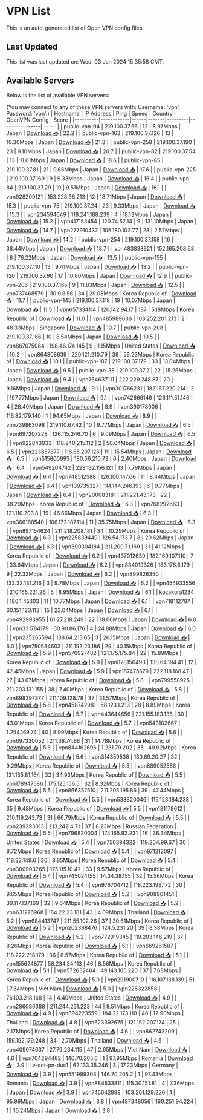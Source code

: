 # VPN List

This is an auto-generated list of Open VPN config files.

## Last Updated

This list was last updated on: Wed, 03 Jan 2024 15:35:58 GMT.

## Available Servers

Below is the list of available VPN servers:

(You may connect to any of these VPN servers with: Username: 'vpn', Password: 'vpn'.)
| Hostname | IP Address | Ping | Speed | Country | OpenVPN Config | Score |
|----------|------------|------|-------|---------|----------------| ----- |
| public-vpn-94 | 219.100.37.56 | 12 | 8.97Mbps | Japan | [Download 📥](./configs/server_0_JP.ovpn) | 22.2 |
| public-vpn-163 | 219.100.37.126 | 13 | 10.30Mbps | Japan | [Download 📥](./configs/server_1_JP.ovpn) | 21.3 |
| public-vpn-258 | 219.100.37.190 | 23 | 9.10Mbps | Japan | [Download 📥](./configs/server_2_JP.ovpn) | 20.7 |
| public-vpn-82 | 219.100.37.54 | 13 | 11.01Mbps | Japan | [Download 📥](./configs/server_3_JP.ovpn) | 18.6 |
| public-vpn-85 | 219.100.37.81 | 21 | 9.66Mbps | Japan | [Download 📥](./configs/server_4_JP.ovpn) | 17.6 |
| public-vpn-225 | 219.100.37.169 | 9 | 9.33Mbps | Japan | [Download 📥](./configs/server_5_JP.ovpn) | 16.4 |
| public-vpn-84 | 219.100.37.29 | 19 | 9.51Mbps | Japan | [Download 📥](./configs/server_6_JP.ovpn) | 16.1 |
| vpn928209121 | 153.228.36.213 | 12 | 18.71Mbps | Japan | [Download 📥](./configs/server_7_JP.ovpn) | 15.3 |
| public-vpn-75 | 219.100.37.24 | 23 | 9.33Mbps | Japan | [Download 📥](./configs/server_8_JP.ovpn) | 15.3 |
| vpn234594649 | 118.241.188.239 | 4 | 18.13Mbps | Japan | [Download 📥](./configs/server_9_JP.ovpn) | 15.2 |
| vpn417153454 | 120.74.52.14 | 9 | 131.10Mbps | Japan | [Download 📥](./configs/server_10_JP.ovpn) | 14.7 |
| vpn277910437 | 106.180.102.77 | 28 | 2.57Mbps | Japan | [Download 📥](./configs/server_11_JP.ovpn) | 14.2 |
| public-vpn-254 | 219.100.37.158 | 16 | 38.44Mbps | Japan | [Download 📥](./configs/server_12_JP.ovpn) | 13.7 |
| vpn483838921 | 152.165.208.68 | 8 | 76.22Mbps | Japan | [Download 📥](./configs/server_13_JP.ovpn) | 13.5 |
| public-vpn-155 | 219.100.37.110 | 13 | 9.41Mbps | Japan | [Download 📥](./configs/server_14_JP.ovpn) | 13.2 |
| public-vpn-130 | 219.100.37.90 | 17 | 10.80Mbps | Japan | [Download 📥](./configs/server_15_JP.ovpn) | 12.9 |
| public-vpn-206 | 219.100.37.165 | 9 | 11.83Mbps | Japan | [Download 📥](./configs/server_16_JP.ovpn) | 12.5 |
| vpn737468579 | 110.9.8.56 | 34 | 29.08Mbps | Korea Republic of | [Download 📥](./configs/server_17_KR.ovpn) | 11.7 |
| public-vpn-145 | 219.100.37.118 | 19 | 10.07Mbps | Japan | [Download 📥](./configs/server_18_JP.ovpn) | 11.5 |
| vpn657334114 | 120.142.94.17 | 137 | 5.18Mbps | Korea Republic of | [Download 📥](./configs/server_19_KR.ovpn) | 11.0 |
| vpn485989636 | 103.252.201.213 | 2 | 48.33Mbps | Singapore | [Download 📥](./configs/server_20_SG.ovpn) | 10.7 |
| public-vpn-208 | 219.100.37.166 | 10 | 8.54Mbps | Japan | [Download 📥](./configs/server_21_JP.ovpn) | 10.5 |
| vpn867075084 | 198.46.174.145 | 9 | 1.15Mbps | United States | [Download 📥](./configs/server_22_US.ovpn) | 10.2 |
| vpn864308639 | 220.121.210.79 | 39 | 56.23Mbps | Korea Republic of | [Download 📥](./configs/server_23_KR.ovpn) | 10.1 |
| public-vpn-187 | 219.100.37.179 | 33 | 13.04Mbps | Japan | [Download 📥](./configs/server_24_JP.ovpn) | 9.5 |
| public-vpn-38 | 219.100.37.2 | 22 | 15.26Mbps | Japan | [Download 📥](./configs/server_25_JP.ovpn) | 9.4 |
| vpn764637111 | 222.229.248.87 | 20 | 9.16Mbps | Japan | [Download 📥](./configs/server_26_JP.ovpn) | 9.1 |
| vpn301766231 | 182.167.220.214 | 2 | 197.77Mbps | Japan | [Download 📥](./configs/server_27_JP.ovpn) | 9.1 |
| vpn742666146 | 126.111.51.146 | 4 | 28.40Mbps | Japan | [Download 📥](./configs/server_28_JP.ovpn) | 8.9 |
| vpn390178906 | 116.82.179.140 | 1 | 94.65Mbps | Japan | [Download 📥](./configs/server_29_JP.ovpn) | 8.9 |
| vpn739863098 | 219.110.67.42 | 10 | 9.77Mbps | Japan | [Download 📥](./configs/server_30_JP.ovpn) | 6.5 |
| vpn697207228 | 126.115.246.70 | 6 | 9.09Mbps | Japan | [Download 📥](./configs/server_31_JP.ovpn) | 6.5 |
| vpn922843933 | 118.240.215.112 | 2 | 50.04Mbps | Japan | [Download 📥](./configs/server_32_JP.ovpn) | 6.5 |
| vpn223857877 | 116.65.207.125 | 19 | 15.54Mbps | Japan | [Download 📥](./configs/server_33_JP.ovpn) | 6.5 |
| vpn515800995 | 180.56.210.73 | 6 | 2.40Mbps | Japan | [Download 📥](./configs/server_34_JP.ovpn) | 6.4 |
| vpn549204742 | 223.132.156.121 | 13 | 7.79Mbps | Japan | [Download 📥](./configs/server_35_JP.ovpn) | 6.4 |
| vpn748512588 | 126.100.147.66 | 11 | 8.44Mbps | Japan | [Download 📥](./configs/server_36_JP.ovpn) | 6.4 |
| vpn139735327 | 114.144.246.193 | 6 | 9.77Mbps | Japan | [Download 📥](./configs/server_37_JP.ovpn) | 6.4 |
| vpn200083181 | 211.221.43.173 | 22 | 38.29Mbps | Korea Republic of | [Download 📥](./configs/server_38_KR.ovpn) | 6.3 |
| vpn768292663 | 121.110.203.8 | 19 | 46.66Mbps | Japan | [Download 📥](./configs/server_39_JP.ovpn) | 6.3 |
| vpn366188540 | 106.172.187.114 | 11 | 35.75Mbps | Japan | [Download 📥](./configs/server_40_JP.ovpn) | 6.3 |
| vpn897154624 | 211.218.208.181 | 34 | 10.29Mbps | Korea Republic of | [Download 📥](./configs/server_41_KR.ovpn) | 6.3 |
| vpn225839449 | 126.54.173.7 | 8 | 20.62Mbps | Japan | [Download 📥](./configs/server_42_JP.ovpn) | 6.3 |
| vpn390304184 | 211.200.71.169 | 31 | 41.12Mbps | Korea Republic of | [Download 📥](./configs/server_43_KR.ovpn) | 6.2 |
| vpn437012639 | 182.169.107.110 | 7 | 33.64Mbps | Japan | [Download 📥](./configs/server_44_JP.ovpn) | 6.2 |
| vpn834019326 | 183.176.6.179 | 9 | 22.32Mbps | Japan | [Download 📥](./configs/server_45_JP.ovpn) | 6.2 |
| vpn899826350 | 133.32.131.216 | 3 | 9.78Mbps | Japan | [Download 📥](./configs/server_46_JP.ovpn) | 6.2 |
| vpn454933556 | 210.165.221.26 | 5 | 8.95Mbps | Japan | [Download 📥](./configs/server_47_JP.ovpn) | 6.1 |
| kozakura1234 | 180.1.45.103 | 11 | 10.77Mbps | Japan | [Download 📥](./configs/server_48_JP.ovpn) | 6.1 |
| vpn718112797 | 60.151.123.112 | 15 | 23.04Mbps | Japan | [Download 📥](./configs/server_49_JP.ovpn) | 6.1 |
| vpn492993955 | 61.27.218.249 | 22 | 18.06Mbps | Japan | [Download 📥](./configs/server_50_JP.ovpn) | 6.0 |
| vpn331784179 | 60.90.86.176 | 4 | 24.88Mbps | Japan | [Download 📥](./configs/server_51_JP.ovpn) | 6.0 |
| vpn235265594 | 138.64.213.65 | 3 | 26.15Mbps | Japan | [Download 📥](./configs/server_52_JP.ovpn) | 6.0 |
| vpn750534603 | 211.193.23.186 | 29 | 40.15Mbps | Korea Republic of | [Download 📥](./configs/server_53_KR.ovpn) | 5.9 |
| vpn576927482 | 121.175.175.84 | 22 | 15.89Mbps | Korea Republic of | [Download 📥](./configs/server_54_KR.ovpn) | 5.9 |
| vpn828156493 | 138.64.194.41 | 12 | 42.45Mbps | Japan | [Download 📥](./configs/server_55_JP.ovpn) | 5.9 |
| vpn187475679 | 222.118.168.47 | 27 | 43.67Mbps | Korea Republic of | [Download 📥](./configs/server_56_KR.ovpn) | 5.8 |
| vpn799558925 | 211.203.131.155 | 38 | 7.40Mbps | Korea Republic of | [Download 📥](./configs/server_57_KR.ovpn) | 5.8 |
| vpn898397377 | 211.109.128.78 | 37 | 31.57Mbps | Korea Republic of | [Download 📥](./configs/server_58_KR.ovpn) | 5.8 |
| vpn458742981 | 58.123.1.213 | 28 | 8.89Mbps | Korea Republic of | [Download 📥](./configs/server_59_KR.ovpn) | 5.7 |
| vpn443644656 | 221.155.183.136 | 30 | 43.01Mbps | Korea Republic of | [Download 📥](./configs/server_60_KR.ovpn) | 5.7 |
| vpn543102667 | 1.254.169.74 | 40 | 8.99Mbps | Korea Republic of | [Download 📥](./configs/server_61_KR.ovpn) | 5.6 |
| vpn697330052 | 211.38.74.88 | 31 | 14.78Mbps | Korea Republic of | [Download 📥](./configs/server_62_KR.ovpn) | 5.6 |
| vpn844162696 | 1.231.79.202 | 35 | 49.92Mbps | Korea Republic of | [Download 📥](./configs/server_63_KR.ovpn) | 5.6 |
| vpn314359538 | 180.69.20.27 | 32 | 9.29Mbps | Korea Republic of | [Download 📥](./configs/server_64_KR.ovpn) | 5.5 |
| vpn889052586 | 121.135.81.164 | 32 | 34.93Mbps | Korea Republic of | [Download 📥](./configs/server_65_KR.ovpn) | 5.5 |
| vpn178947586 | 175.125.156.5 | 32 | 8.32Mbps | Korea Republic of | [Download 📥](./configs/server_66_KR.ovpn) | 5.5 |
| vpn866357510 | 211.205.195.86 | 39 | 47.44Mbps | Korea Republic of | [Download 📥](./configs/server_67_KR.ovpn) | 5.5 |
| vpn533320046 | 116.123.184.238 | 35 | 9.48Mbps | Korea Republic of | [Download 📥](./configs/server_68_KR.ovpn) | 5.5 |
| vpn181178612 | 210.119.243.73 | 31 | 66.79Mbps | Korea Republic of | [Download 📥](./configs/server_69_KR.ovpn) | 5.5 |
| vpn239393013 | 213.242.4.71 | 37 | 8.23Mbps | Russian Federation | [Download 📥](./configs/server_70_RU.ovpn) | 5.5 |
| vpn796820004 | 174.165.92.231 | 16 | 36.34Mbps | United States | [Download 📥](./configs/server_71_US.ovpn) | 5.4 |
| vpn750394322 | 119.204.99.67 | 30 | 8.72Mbps | Korea Republic of | [Download 📥](./configs/server_72_KR.ovpn) | 5.4 |
| vpn971212097 | 118.32.149.6 | 36 | 8.85Mbps | Korea Republic of | [Download 📥](./configs/server_73_KR.ovpn) | 5.4 |
| vpn300903265 | 175.115.10.42 | 33 | 9.57Mbps | Korea Republic of | [Download 📥](./configs/server_74_KR.ovpn) | 5.4 |
| vpn745024155 | 14.34.38.155 | 32 | 15.56Mbps | Korea Republic of | [Download 📥](./configs/server_75_KR.ovpn) | 5.4 |
| vpn976704712 | 118.223.198.172 | 30 | 9.65Mbps | Korea Republic of | [Download 📥](./configs/server_76_KR.ovpn) | 5.2 |
| vpn908901451 | 39.117.137.169 | 32 | 9.64Mbps | Korea Republic of | [Download 📥](./configs/server_77_KR.ovpn) | 5.2 |
| vpn631276968 | 184.22.23.181 | 43 | 4.09Mbps | Thailand | [Download 📥](./configs/server_78_TH.ovpn) | 5.2 |
| vpn684413747 | 211.55.102.26 | 37 | 30.61Mbps | Korea Republic of | [Download 📥](./configs/server_79_KR.ovpn) | 5.2 |
| vpn202388476 | 124.5.231.20 | 39 | 8.38Mbps | Korea Republic of | [Download 📥](./configs/server_80_KR.ovpn) | 5.2 |
| vpn772919345 | 119.203.146.219 | 37 | 8.26Mbps | Korea Republic of | [Download 📥](./configs/server_81_KR.ovpn) | 5.1 |
| vpn669251587 | 118.222.218.179 | 36 | 8.57Mbps | Korea Republic of | [Download 📥](./configs/server_82_KR.ovpn) | 5.1 |
| vpn155624877 | 58.234.34.113 | 46 | 8.56Mbps | Korea Republic of | [Download 📥](./configs/server_83_KR.ovpn) | 5.1 |
| vpn572632404 | 49.143.105.220 | 37 | 7.68Mbps | Korea Republic of | [Download 📥](./configs/server_84_KR.ovpn) | 5.0 |
| vpn291900710 | 116.107.138.139 | 51 | 7.34Mbps | Viet Nam | [Download 📥](./configs/server_85_VN.ovpn) | 5.0 |
| vpn226322858 | 76.103.218.168 | 14 | 4.40Mbps | United States | [Download 📥](./configs/server_86_US.ovpn) | 4.9 |
| vpn286086388 | 211.244.251.223 | 44 | 9.51Mbps | Korea Republic of | [Download 📥](./configs/server_87_KR.ovpn) | 4.9 |
| vpn894223559 | 184.22.173.110 | 46 | 12.90Mbps | Thailand | [Download 📥](./configs/server_88_TH.ovpn) | 4.8 |
| vpn623392675 | 121.152.207.174 | 25 | 2.17Mbps | Korea Republic of | [Download 📥](./configs/server_89_KR.ovpn) | 4.6 |
| vpn862742209 | 159.192.179.248 | 34 | 2.70Mbps | Thailand | [Download 📥](./configs/server_90_TH.ovpn) | 4.6 |
| vpn409074637 | 27.79.234.115 | 47 | 2.65Mbps | Viet Nam | [Download 📥](./configs/server_91_VN.ovpn) | 4.6 |
| vpn704294482 | 146.70.205.6 | 1 | 97.95Mbps | Romania | [Download 📥](./configs/server_92_RO.ovpn) | 3.9 |
| v-dot-pn-dus1 | 62.133.35.246 | 3 | 17.23Mbps | Germany | [Download 📥](./configs/server_93_DE.ovpn) | 3.9 |
| vpn551989303 | 146.70.205.2 | 1 | 97.43Mbps | Romania | [Download 📥](./configs/server_94_RO.ovpn) | 3.9 |
| vpn884533811 | 115.30.151.81 | 4 | 7.36Mbps | Japan | [Download 📥](./configs/server_95_JP.ovpn) | 3.9 |
| vpn745642898 | 103.201.129.226 | 1 | 95.99Mbps | Japan | [Download 📥](./configs/server_96_JP.ovpn) | 3.8 |
| vpn487348056 | 160.251.94.224 | 1 | 16.24Mbps | Japan | [Download 📥](./configs/server_97_JP.ovpn) | 3.8 |
